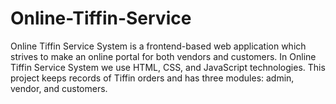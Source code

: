 # Online-Tiffin-Service
 Online Tiffin Service System is a frontend-based web application which  strives to make an online portal for both vendors and customers.
 In Online Tiffin Service System we use HTML, CSS, and JavaScript technologies. 
 This project keeps records of Tiffin orders and has three modules: admin, vendor, and customers.
